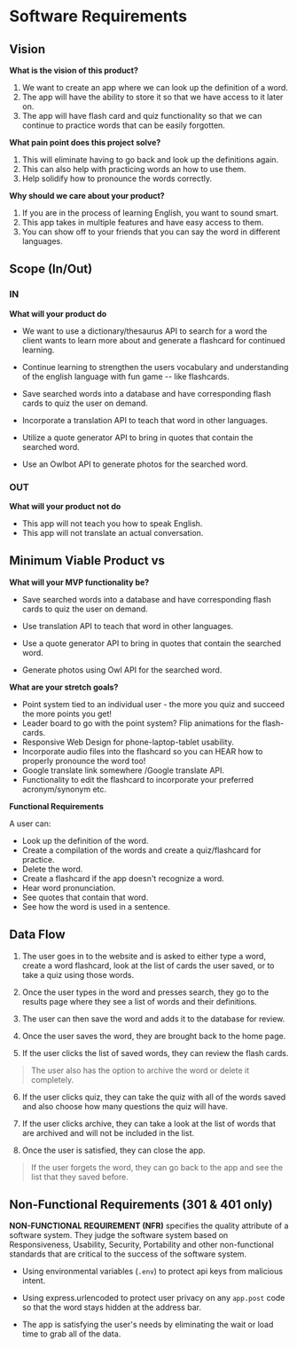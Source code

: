 # Software Requirements
## Vision

**What is the vision of this product?**
  1. We want to create an app where we can look up the definition of a word.
  2. The app will have the ability to store it so that we have access to it later on. 
  3. The app will have flash card and quiz functionality so that we can continue to practice words that can be easily forgotten.

**What pain point does this project solve?**
1. This will eliminate having to go back and look up the definitions again.
2. This can also help with practicing words an how to use them.
3. Help solidify how to pronounce the words correctly.

**Why should we care about your product?**
1. If you are in the process of learning English, you want to sound smart.
2. This app takes in multiple features and have easy access to them.
3. You can show off to your friends that you can say the word in different languages.

## Scope (In/Out)
### IN
**What will your product do**
- We want to use a dictionary/thesaurus API to search for a word the client wants to learn more about and generate a flashcard for continued learning.

- Continue learning to strengthen the users vocabulary and understanding of the english language with fun game -- like flashcards. 

- Save searched words into a database and have corresponding flash cards to quiz the user on demand. 

- Incorporate a translation API to teach that word in other languages. 

- Utilize a quote generator API to bring in quotes that contain the searched word. 

- Use an Owlbot API to generate photos for the searched word.

### OUT
**What will your product not do**
- This app will not teach you how to speak English.
- This app will not translate an actual conversation.

## Minimum Viable Product vs
**What will your MVP functionality be?**

- Save searched words into a database and have corresponding flash cards to quiz the user on demand. 
- Use translation API to teach that word in other languages.

- Use a quote generator API to bring in quotes that contain the searched word. 

- Generate photos using Owl API for the searched word.

**What are your stretch goals?**

- Point system tied to an individual user - the more you quiz and succeed the more points you get! 
- Leader board to go with the point system?
Flip animations for the flash-cards.
- Responsive Web Design for phone-laptop-tablet usability.
- Incorporate audio files into the flashcard so you can HEAR how to properly pronounce the word too!
- Google translate link somewhere /Google translate API.
- Functionality to edit the flashcard to incorporate your preferred acronym/synonym etc.

**Functional Requirements**

A user can:

- Look up the definition of the word.
- Create a compilation of the words and create a quiz/flashcard for practice.
- Delete the word.
- Create a flashcard if the app doesn't recognize a word.
- Hear word pronunciation.
- See quotes that contain that word.
- See how the word is used in a sentence.

## Data Flow

1. The user goes in to the website and is asked to either type a word, create a word flashcard, look at the list of cards the user saved, or to take a quiz using those words.

2. Once the user types in the word and presses search, they go to the results page where they see a list of words and their definitions.

3. The user can then save the word and adds it to the database for review.

4. Once the user saves the word, they are brought back to the home page.

5. If the user clicks the list of saved words, they can review the flash cards.
> The user also has the option to archive the word or delete it completely.

6. If the user clicks quiz, they can take the quiz with all of the words saved and also choose how many questions the quiz will have.

7. If the user clicks archive, they can take a look at the list of words that are archived and will not be included in the list.

8. Once the user is satisfied, they can close the app.

> If the user forgets the word, they can go back to the app and see the list that they saved before.






## Non-Functional Requirements (301 & 401 only)

**NON-FUNCTIONAL REQUIREMENT (NFR)** specifies the quality attribute of a software system. They judge the software system based on Responsiveness, Usability, Security, Portability and other non-functional standards that are critical to the success of the software system. 

<!--Definition taken from: https://www.guru99.com/non-functional-requirement-type-example.html -->

- Using environmental variables (`.env`) to protect api keys from malicious intent.

- Using express.urlencoded to protect user privacy on any `app.post` code so that the word stays hidden at the address bar.

- The app is satisfying the user's needs by eliminating the wait or load time to grab all of the data.




